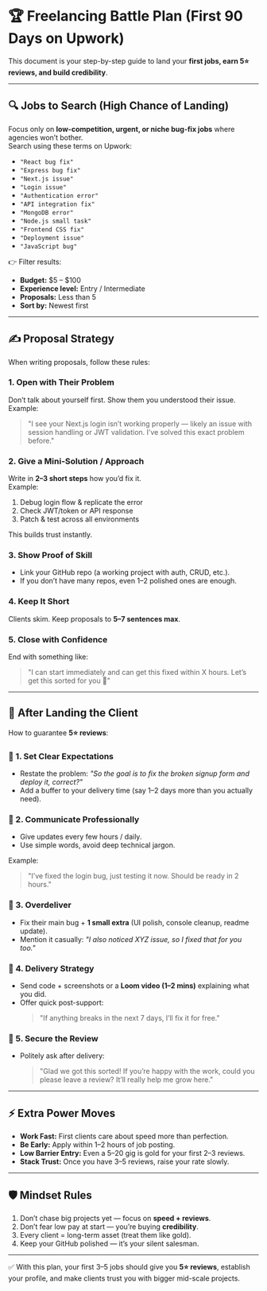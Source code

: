 # 🏆 Freelancing Battle Plan (First 90 Days on Upwork)

This document is your step-by-step guide to land your **first jobs, earn 5⭐ reviews, and build credibility**.  

---

## 🔍 Jobs to Search (High Chance of Landing)
Focus only on **low-competition, urgent, or niche bug-fix jobs** where agencies won’t bother.  
Search using these terms on Upwork:

- `"React bug fix"`
- `"Express bug fix"`
- `"Next.js issue"`
- `"Login issue"`
- `"Authentication error"`
- `"API integration fix"`
- `"MongoDB error"`
- `"Node.js small task"`
- `"Frontend CSS fix"`
- `"Deployment issue"`
- `"JavaScript bug"`

👉 Filter results:
- **Budget:** $5 – $100  
- **Experience level:** Entry / Intermediate  
- **Proposals:** Less than 5  
- **Sort by:** Newest first  

---

## ✍️ Proposal Strategy
When writing proposals, follow these rules:

### 1. **Open with Their Problem**
Don’t talk about yourself first. Show them you understood their issue.  
Example:
> "I see your Next.js login isn’t working properly — likely an issue with session handling or JWT validation. I’ve solved this exact problem before."

### 2. **Give a Mini-Solution / Approach**
Write in **2–3 short steps** how you’d fix it.  
Example:
1. Debug login flow & replicate the error  
2. Check JWT/token or API response  
3. Patch & test across all environments  

This builds trust instantly.

### 3. **Show Proof of Skill**
- Link your GitHub repo (a working project with auth, CRUD, etc.).  
- If you don’t have many repos, even 1–2 polished ones are enough.  

### 4. **Keep It Short**
Clients skim. Keep proposals to **5–7 sentences max**.  

### 5. **Close with Confidence**
End with something like:  
> "I can start immediately and can get this fixed within X hours. Let’s get this sorted for you 🚀"  

---

## 🤝 After Landing the Client
How to guarantee **5⭐ reviews**:

### 🔑 1. Set Clear Expectations
- Restate the problem: *"So the goal is to fix the broken signup form and deploy it, correct?"*  
- Add a buffer to your delivery time (say 1–2 days more than you actually need).  

### 🔑 2. Communicate Professionally
- Give updates every few hours / daily.  
- Use simple words, avoid deep technical jargon.  

Example:  
> "I’ve fixed the login bug, just testing it now. Should be ready in 2 hours."  

### 🔑 3. Overdeliver
- Fix their main bug + **1 small extra** (UI polish, console cleanup, readme update).  
- Mention it casually: *"I also noticed XYZ issue, so I fixed that for you too."*  

### 🔑 4. Delivery Strategy
- Send code + screenshots or a **Loom video (1–2 mins)** explaining what you did.  
- Offer quick post-support:  
  > "If anything breaks in the next 7 days, I’ll fix it for free."  

### 🔑 5. Secure the Review
- Politely ask after delivery:  
  > "Glad we got this sorted! If you’re happy with the work, could you please leave a review? It’ll really help me grow here."  

---

## ⚡ Extra Power Moves
- **Work Fast:** First clients care about speed more than perfection.  
- **Be Early:** Apply within 1–2 hours of job posting.  
- **Low Barrier Entry:** Even a $5–$20 gig is gold for your first 2–3 reviews.  
- **Stack Trust:** Once you have 3–5 reviews, raise your rate slowly.  

---

## 🛡️ Mindset Rules
1. Don’t chase big projects yet — focus on **speed + reviews**.  
2. Don’t fear low pay at start — you’re buying **credibility**.  
3. Every client = long-term asset (treat them like gold).  
4. Keep your GitHub polished — it’s your silent salesman.  

---

✅ With this plan, your first 3–5 jobs should give you **5⭐ reviews**, establish your profile, and make clients trust you with bigger mid-scale projects.
